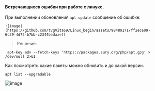 #### Встречающиеся ошибки при работе с линукс.

При выполнении обоновления ``apt update`` сообщение об ошибке:

```
![image](https://github.com/tvgVita69/Linux_begin/assets/98489171/ff2ece09-6c39-4d72-b7bb-c2344bedaaef)

```

> Решение.

```
 apt-key adv --fetch-keys 'https://packages.sury.org/php/apt.gpg' > /dev/null 2>&1
```

Как посмотреть какие пакеты можно обновить и до какой версии.

```
apt list --upgradable
```

![image](https://github.com/tvgVita69/Linux_begin/assets/98489171/1f9116bf-b210-4139-8589-6052a6c39ed1)

